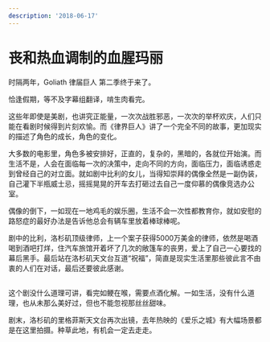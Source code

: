```yaml
---
description: '2018-06-17'
---
```


# 丧和热血调制的血腥玛丽

时隔两年，Goliath 律届巨人 第二季终于来了。

恰逢假期，等不及字幕组翻译，啃生肉看完。

这些年即使是美剧，也讲究正能量，一次次战胜邪恶，一次次的举杯欢庆，人们只能在看剧时候得到片刻欢愉。而《律界巨人》讲了一个完全不同的故事，更加现实的描述了角色的成长，角色的变化。

大多数的电影里，角色多被安排好，正直的，复杂的，黑暗的，各就位开始演。而生活不是，人会在面临每一次的决策中，走向不同的方向，面临压力，面临诱惑走到曾经自己的对立面。就如剧中比利的女儿，当得知崇拜的偶像全然是一副伪装，自己灌下半瓶威士忌，摇摇晃晃的开车去打砸过去自己一度仰慕的偶像竞选办公室。

偶像的倒下，一如现在一地鸡毛的娱乐圈，生活不会一次性都教育你，就如安慰的路怒症的最好办法是告诉他总会有辆车里放着棒球棒呢。

剧中的比利，洛杉矶顶级律师，上一个案子获得5000万美金的律师，依然是喝酒喝到酒吧打烊，住汽车旅馆开着坏了几次的敞篷车的丧男，爱上了自己一心要找的幕后黑手。最后站在洛杉矶天文台互道“祝福”，简直是现实生活里那些彼此言不由衷的人们在对话，最后还要彼此感谢。

![](data:image/gif;base64,iVBORw0KGgoAAAANSUhEUgAAAAEAAAABCAYAAAAfFcSJAAAADUlEQVQImWNgYGBgAAAABQABh6FO1AAAAABJRU5ErkJggg==)

这个剧没什么道理可讲，看完如鲠在喉，需要点酒化解。一如生活，没有什么道理，也从未那么美好过，但也不能忽视那丝丝甜味。

剧末，洛杉矶的里格菲斯天文台再次出镜，去年热映的《爱乐之城》有大幅场景都是在这里拍摄。种草此地，有机会一定去走走。  


